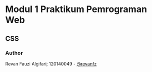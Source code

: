 # Modul 1 Praktikum Pemrograman Web
## CSS
### Author

Revan Fauzi Algifari; 120140049 - [@revanfz](https://github.com/revanfz)
    